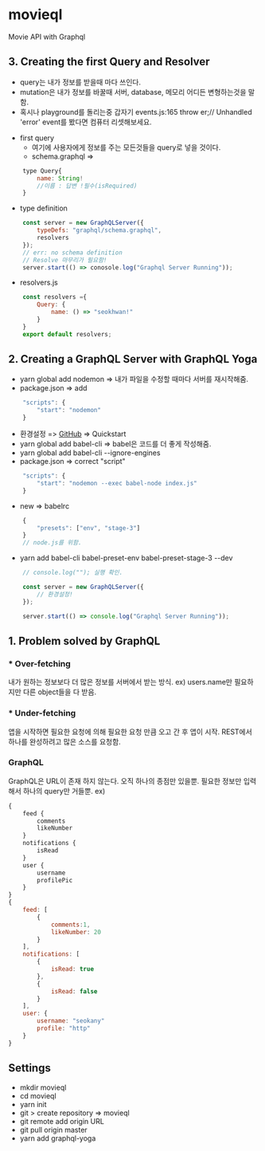 # movieql
Movie API with Graphql

## 3. Creating the first Query and Resolver
* query는 내가 정보를 받을때 마다 쓰인다.
* mutation은 내가 정보를 바꿀때 서버, database, 메모리 어디든 변형하는것을 말함.
* 혹시나 playground를 돌리는중 갑자기 events.js:165 throw er;// Unhandled 'error' event를 봤다면 컴퓨터 리셋해보세요. 
- first query
    - 여기에 사용자에게 정보를 주는 모든것들을 query로 넣을 것이다.
    - schema.graphql =>
```js
    type Query{
        name: String!
        //이름 : 답변 !필수(isRequired)
    }
```
- type definition
```js
    const server = new GraphQLServer({
        typeDefs: "graphql/schema.graphql",
        resolvers
    });
    // err: no schema definition
    // Resolve 마무리가 필요함!
    server.start(() => conosole.log("Graphql Server Running"));
```
- resolvers.js
```js
    const resolvers ={
        Query: {
            name: () => "seokhwan!"
        }
    }
    export default resolvers;
```


## 2. Creating a GraphQL Server with GraphQL Yoga

- yarn global add nodemon => 내가 파일을 수정할 때마다 서버를 재시작해줌.
- package.json => add
```js
    "scripts": {
        "start": "nodemon"
    } 
```
- 환경설정 => [GitHub](https://github.com/prismagraphql/graphql-yoga) => Quickstart
- yarn global add babel-cli
=> babel은 코드를 더 좋게 작성해줌.
- yarn global add babel-cli --ignore-engines
- package.json => correct "script"
```js
    "scripts": {
        "start": "nodemon --exec babel-node index.js"
    }
```
- new => babelrc
```js
    {
        "presets": ["env", "stage-3"]
    }
    // node.js를 위함.
```
- yarn add babel-cli babel-preset-env babel-preset-stage-3 --dev
```js
    // console.log(""); 실행 확인.

    const server = new GraphQLServer({
        // 환경설정!
    });

    server.start(() => console.log("Graphql Server Running"));
```



## 1. Problem solved by GraphQL
### * Over-fetching
내가 원하는 정보보다 더 많은 정보를 서버에서 받는 방식.
ex) users.name만 필요하지만 다른 object들을 다 받음.
### * Under-fetching
앱을 시작하면 필요한 요청에 의해 필요한 요청 만큼 오고 간 후 앱이 시작.
REST에서 하나를 완성하려고 많은 소스를 요청함.
### GraphQL
GraphQL은 URL이 존재 하지 않는다. 
오직 하나의 종점만 있을뿐.
필요한 정보만 입력해서 하나의 query만 거들뿐.
ex) 
```js
{
    feed {
        comments
        likeNumber
    }
    notifications {
        isRead
    }
    user {
        username
        profilePic
    }
}
{
    feed: [
        {
            comments:1,
            likeNumber: 20
        }
    ],
    notifications: [
        {
            isRead: true
        },
        {
            isRead: false
        }
    ],
    user: {
        username: "seokany"
        profile: "http"
    }
}
```
## Settings
- mkdir movieql
- cd movieql
- yarn init
- git > create repository => movieql
- git remote add origin URL
- git pull origin master
- yarn add graphql-yoga

